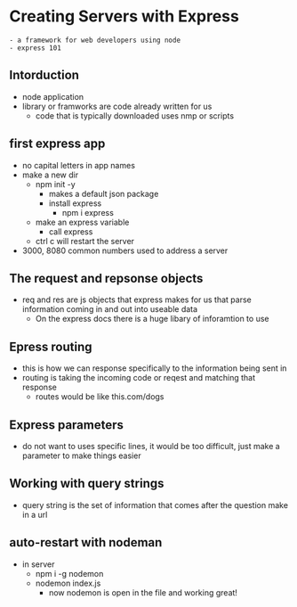 # Creating Servers with Express 
    - a framework for web developers using node 
    - express 101 
## Intorduction 
- node application 
- library or framworks are code already written for us 
  - code that is typically downloaded uses nmp or scripts 
## first express app 
- no capital letters in app names 
- make a new dir
  - npm init -y 
    - makes a default json package 
    - install express 
      - npm i express 
  - make an express variable 
    - call express 
  - ctrl c will restart the server 
- 3000, 8080 common numbers used to address a server 
## The request and repsonse objects 
- req and res are js objects that express makes for us that parse information coming in and out into useable data
  - On the express docs there is a huge libary of inforamtion to use 
## Epress routing 
- this is how we can response specifically to the information being sent in 
- routing is taking the incoming code or reqest and matching that response 
  - routes would be like this.com/dogs 
  
## Express parameters 
- do not want to uses specific lines, it would be too difficult, just make a parameter to make things easier 
## Working with query strings 
- query string is the set of information that comes after the question make in a url 
## auto-restart with nodeman 
- in server
  - npm i -g nodemon 
  - nodemon index.js 
    - now nodemon is open in the file and working great!